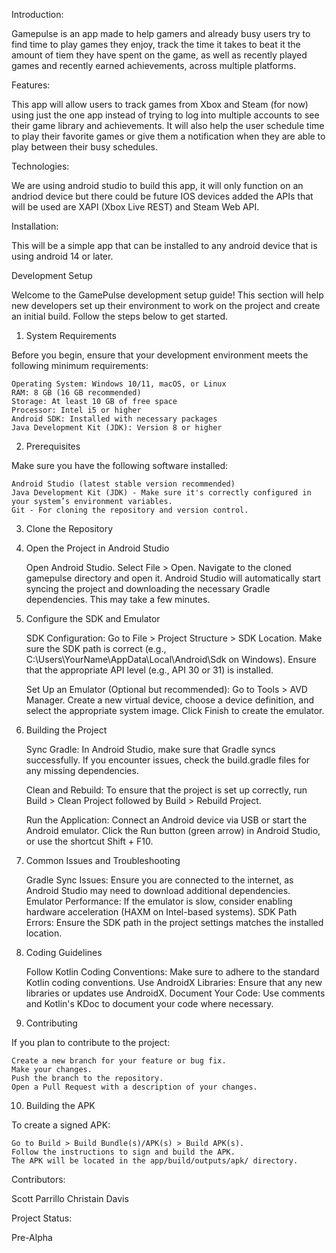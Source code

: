 Introduction:

Gamepulse is an app made to help gamers and already busy users try to find time to play games they enjoy, track the time it takes to beat it
the amount of tiem they have spent on the game, as well as recently played games and recently earned achievements, across multiple
platforms.

Features:

This app will allow users to track games from Xbox and Steam (for now) using just the one app instead of trying to log into multiple accounts
to see their game library and achievements. It will also help the user schedule time to play their favorite games or give them
a notification when they are able to play between their busy schedules. 

Technologies:

We are using android studio to build this app, it will only function on an andriod device but there could be future IOS devices added
the APIs that will be used are XAPI (Xbox Live REST) and Steam Web API.

Installation:

This will be a simple app that can be installed to any android device that is using android 14 or later.

Development Setup

Welcome to the GamePulse development setup guide! This section will help new developers set up their environment to work on the project and create an initial build. Follow the steps below to get started.
1. System Requirements

Before you begin, ensure that your development environment meets the following minimum requirements:

    Operating System: Windows 10/11, macOS, or Linux
    RAM: 8 GB (16 GB recommended)
    Storage: At least 10 GB of free space
    Processor: Intel i5 or higher
    Android SDK: Installed with necessary packages
    Java Development Kit (JDK): Version 8 or higher

2. Prerequisites

Make sure you have the following software installed:

    Android Studio (latest stable version recommended)
    Java Development Kit (JDK) - Make sure it's correctly configured in your system’s environment variables.
    Git - For cloning the repository and version control.

3. Clone the Repository

4. Open the Project in Android Studio

    Open Android Studio.
    Select File > Open.
    Navigate to the cloned gamepulse directory and open it.
    Android Studio will automatically start syncing the project and downloading the necessary Gradle dependencies. This may take a few minutes.

5. Configure the SDK and Emulator

    SDK Configuration:
        Go to File > Project Structure > SDK Location.
        Make sure the SDK path is correct (e.g., C:\Users\YourName\AppData\Local\Android\Sdk on Windows).
        Ensure that the appropriate API level (e.g., API 30 or 31) is installed.

    Set Up an Emulator (Optional but recommended):
        Go to Tools > AVD Manager.
        Create a new virtual device, choose a device definition, and select the appropriate system image.
        Click Finish to create the emulator.

6. Building the Project

    Sync Gradle:
        In Android Studio, make sure that Gradle syncs successfully. If you encounter issues, check the build.gradle files for any missing dependencies.

    Clean and Rebuild:
        To ensure that the project is set up correctly, run Build > Clean Project followed by Build > Rebuild Project.

    Run the Application:
        Connect an Android device via USB or start the Android emulator.
        Click the Run button (green arrow) in Android Studio, or use the shortcut Shift + F10.

7. Common Issues and Troubleshooting

    Gradle Sync Issues: Ensure you are connected to the internet, as Android Studio may need to download additional dependencies.
    Emulator Performance: If the emulator is slow, consider enabling hardware acceleration (HAXM on Intel-based systems).
    SDK Path Errors: Ensure the SDK path in the project settings matches the installed location.

8. Coding Guidelines

    Follow Kotlin Coding Conventions: Make sure to adhere to the standard Kotlin coding conventions.
    Use AndroidX Libraries: Ensure that any new libraries or updates use AndroidX.
    Document Your Code: Use comments and Kotlin's KDoc to document your code where necessary.

9. Contributing

If you plan to contribute to the project:

    Create a new branch for your feature or bug fix.
    Make your changes.
    Push the branch to the repository.
    Open a Pull Request with a description of your changes.

10. Building the APK

To create a signed APK:

    Go to Build > Build Bundle(s)/APK(s) > Build APK(s).
    Follow the instructions to sign and build the APK.
    The APK will be located in the app/build/outputs/apk/ directory.

Contributors:

  Scott Parrillo
  Christain Davis

Project Status:
  
Pre-Alpha
